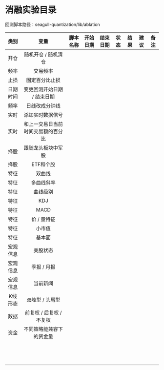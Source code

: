 # 消融实验目录

回测脚本路径：seagull-quantization/lib/ablation

|   类别   |                变量                | 脚本名称 | 开始日期 | 结束日期 | 状态 | 结果 | 建议 | 备注 |
| :------: | :--------------------------------: | :------: | :------: | :------: | :--: | :--: | :--: | :--: |
|   开仓   |        随机开仓 / 随机清仓         |          |          |          |      |      |      |      |
|   频率   |              交易频率              |          |          |          |      |      |      |      |
|   止损   |           固定百分比止损           |          |          |          |      |      |      |      |
| 日期时间 |    变更回测开始日期 / 结束日期     |          |          |          |      |      |      |      |
|   频率   |           日线改成分钟线           |          |          |          |      |      |      |      |
|   实时   |          添加实时数据信号          |          |          |          |      |      |      |      |
|   实时   | 和上一交易日当前时间交易额的百分比 |          |          |          |      |      |      |      |
|   择股   |         跟随龙头板块中军股         |          |          |          |      |      |      |      |
|   择股   |             ETF和个股              |          |          |          |      |      |      |      |
|   特征   |               双曲线               |          |          |          |      |      |      |      |
|   特征   |             多曲线斜率             |          |          |          |      |      |      |      |
|   特征   |              曲线级别              |          |          |          |      |      |      |      |
|   特征   |                KDJ                 |          |          |          |      |      |      |      |
|   特征   |                MACD                |          |          |          |      |      |      |      |
|   特征   |            价 / 量特征             |          |          |          |      |      |      |      |
|   特征   |               小市值               |          |          |          |      |      |      |      |
|   特征   |               基本面               |          |          |          |      |      |      |      |
| 宏观信息 |              美股状态              |          |          |          |      |      |      |      |
| 宏观信息 |            季报 / 月报             |          |          |          |      |      |      |      |
| 宏观信息 |              当前新闻              |          |          |          |      |      |      |      |
| K线形态  |          双峰型 / 头肩型           |          |          |          |      |      |      |      |
|   数据   |      前复权 / 后复权 / 不复权      |          |          |          |      |      |      |      |
|   资金   |      不同策略能兼容下的资金量      |          |          |          |      |      |      |      |
|          |                                    |          |          |          |      |      |      |      |
|          |                                    |          |          |          |      |      |      |      |
|          |                                    |          |          |          |      |      |      |      |
|          |                                    |          |          |          |      |      |      |      |
|          |                                    |          |          |          |      |      |      |      |
|          |                                    |          |          |          |      |      |      |      |
|          |                                    |          |          |          |      |      |      |      |
|          |                                    |          |          |          |      |      |      |      |
|          |                                    |          |          |          |      |      |      |      |
|          |                                    |          |          |          |      |      |      |      |
|          |                                    |          |          |          |      |      |      |      |
|          |                                    |          |          |          |      |      |      |      |
|          |                                    |          |          |          |      |      |      |      |